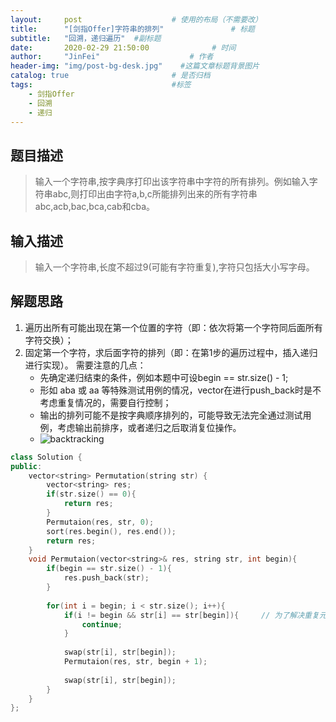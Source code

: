 ```yaml
---
layout:     post                    # 使用的布局（不需要改） 
title:      "[剑指Offer]字符串的排列"               # 标题  
subtitle:   "回溯，递归遍历"  #副标题 
date:       2020-02-29 21:50:00              # 时间 
author:     "JinFei"                    # 作者 
header-img: "img/post-bg-desk.jpg"    #这篇文章标题背景图片 
catalog: true                       # 是否归档 
tags:                               #标签     
    - 剑指Offer 
    - 回溯
    - 递归
---
```


## 题目描述
> 输入一个字符串,按字典序打印出该字符串中字符的所有排列。例如输入字符串abc,则打印出由字符a,b,c所能排列出来的所有字符串abc,acb,bac,bca,cab和cba。


## 输入描述
>  输入一个字符串,长度不超过9(可能有字符重复),字符只包括大小写字母。

## 解题思路

1. 遍历出所有可能出现在第一个位置的字符（即：依次将第一个字符同后面所有字符交换）；
2. 固定第一个字符，求后面字符的排列（即：在第1步的遍历过程中，插入递归进行实现）。
需要注意的几点：
    - 先确定递归结束的条件，例如本题中可设begin == str.size() - 1; 
    - 形如 aba 或 aa 等特殊测试用例的情况，vector在进行push_back时是不考虑重复情况的，需要自行控制；
    - 输出的排列可能不是按字典顺序排列的，可能导致无法完全通过测试用例，考虑输出前排序，或者递归之后取消复位操作。
    - ![backtracking](https://uploadfiles.nowcoder.com/images/20170705/7578108_1499250116235_8F032F665EBB2978C26C4051D5B89E90)


```C++
class Solution {
public:
    vector<string> Permutation(string str) {
        vector<string> res;
        if(str.size() == 0){
            return res;
        }
        Permutaion(res, str, 0);
        sort(res.begin(), res.end());
        return res;
    }
    void Permutaion(vector<string>& res, string str, int begin){
        if(begin == str.size() - 1){
            res.push_back(str);
        }
        
        for(int i = begin; i < str.size(); i++){
            if(i != begin && str[i] == str[begin]){     // 为了解决重复元素
                continue;
            }
            
            swap(str[i], str[begin]);
            Permutaion(res, str, begin + 1);
            
            swap(str[i], str[begin]);
        }
    }
};
```

  